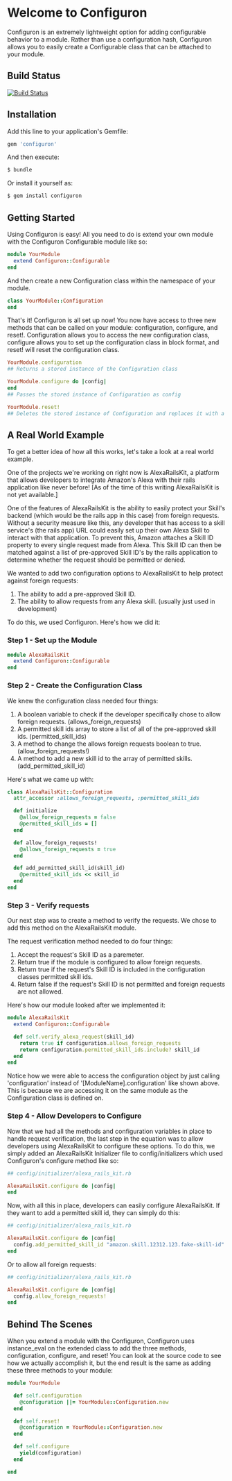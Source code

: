 # Welcome to Configuron

Configuron is an extremely lightweight option for adding configurable behavior to a module. Rather than use a configuration hash, Configuron allows you to easily create a Configurable class that can be attached to your module.

## Build Status

[![Build Status](https://travis-ci.org/JoshHadik/Configuron.svg?branch=master)](https://travis-ci.org/JoshHadik/Configuron)


## Installation

Add this line to your application's Gemfile:

```ruby
gem 'configuron'
```

And then execute:
```bash
$ bundle
```

Or install it yourself as:
```bash
$ gem install configuron
```


## Getting Started

Using Configuron is easy! All you need to do is extend your own module with the Configuron Configurable module like so:

```ruby
module YourModule
  extend Configuron::Configurable
end
```
And then create a new Configuration class within the namespace of your module.

```ruby
class YourModule::Configuration
end
```

That's it! Configuron is all set up now! You now have access to three new methods that can be called on your module: configuration, configure, and reset!. Configuration allows you to access the new configuration class, configure allows you to set up the configuration class in block format, and reset! will reset the configuration class.

```ruby
YourModule.configuration
## Returns a stored instance of the Configuration class
```

```ruby
YourModule.configure do |config|
end
## Passes the stored instance of Configuration as config
```

```ruby
YourModule.reset!
## Deletes the stored instance of Configuration and replaces it with a new one
```


## A Real World Example

To get a better idea of how all this works, let's take a look at a real world example.

One of the projects we're working on right now is AlexaRailsKit, a platform that allows developers to integrate Amazon's Alexa with their rails application like never before! [As of the time of this writing AlexaRailsKit is not yet available.]

One of the features of AlexaRailsKit is the ability to easily protect your Skill's backend (which would be the rails app in this case) from foreign requests. Without a security measure like this, any developer that has access to a skill service's (the rails app) URL could easily set up their own Alexa Skill to interact with that application. To prevent this, Amazon attaches a Skill ID property to every single request made from Alexa. This Skill ID can then be matched against a list of pre-approved Skill ID's by the rails application to determine whether the request should be permitted or denied.

We wanted to add two configuration options to AlexaRailsKit to help protect against foreign requests:

1. The ability to add a pre-approved Skill ID.
2. The ability to allow requests from any Alexa skill. (usually just used in development)

To do this, we used Configuron. Here's how we did it:


### Step 1 - Set up the Module


```ruby
module AlexaRailsKit
  extend Configuron::Configurable
end
```


### Step 2 - Create the Configuration Class


We knew the configuration class needed four things:

1. A boolean variable to check if the developer specifically chose to allow foreign requests. (allows_foreign_requests)
2. A permitted skill ids array to store a list of all of the pre-approved skill ids. (permitted_skill_ids)
3. A method to change the allows foreign requests boolean to true. (allow_foreign_requests!)
4. A method to add a new skill id to the array of permitted skills. (add_permitted_skill_id)

Here's what we came up with:

```ruby
class AlexaRailsKit::Configuration
  attr_accessor :allows_foreign_requests, :permitted_skill_ids

  def initialize
    @allow_foreign_requests = false
    @permitted_skill_ids = []
  end

  def allow_foreign_requests!
    @allows_foreign_requests = true
  end

  def add_permitted_skill_id(skill_id)
    @permitted_skill_ids << skill_id
  end
end
```


### Step 3 - Verify requests


Our next step was to create a method to verify the requests. We chose to add this method on the AlexaRailsKit module.

The request verification method needed to do four things:

1. Accept the request's Skill ID as a paremeter.
2. Return true if the module is configured to allow foreign requests.
3. Return true if the request's Skill ID is included in the configuration classes permitted skill ids.
4. Return false if the request's Skill ID is not permitted and foreign requests are not allowed.

Here's how our module looked after we implemented it:

```ruby
module AlexaRailsKit
  extend Configuron::Configurable

  def self.verify_alexa_request(skill_id)
    return true if configuration.allows_foreign_requests
    return configuration.permitted_skill_ids.include? skill_id
  end
end
```

Notice how we were able to access the configuration object by just calling 'configuration' instead of '[ModuleName].configuration' like shown above. This is because we are accessing it on the same module as the Configuration class is defined on.


### Step 4 - Allow Developers to Configure


Now that we had all the methods and configuration variables in place to handle request verification, the last step in the equation was to allow developers using AlexaRailsKit to configure these options. To do this, we simply added an AlexaRailsKit Initializer file to config/initializers which used Configuron's configure method like so:

```ruby
## config/initializer/alexa_rails_kit.rb

AlexaRailsKit.configure do |config|
end
```

Now, with all this in place, developers can easily configure AlexaRailsKit. If they want to add a permitted skill id, they can simply do this:

```ruby
## config/initializer/alexa_rails_kit.rb

AlexaRailsKit.configure do |config|
  config.add_permitted_skill_id "amazon.skill.12312.123.fake-skill-id"
end
```

Or to allow all foreign requests:

```ruby
## config/initializer/alexa_rails_kit.rb

AlexaRailsKit.configure do |config|
  config.allow_foreign_requests!
end
```


## Behind The Scenes

When you extend a module with the Configuron, Configuron uses instance_eval on the extended class to add the three methods, configuration, configure, and reset! You can look at the source code to see how we actually accomplish it, but the end result is the same as adding these three methods to your module:

```ruby
module YourModule

  def self.configuration
    @configuration ||= YourModule::Configuration.new
  end

  def self.reset!
    @configuration = YourModule::Configuration.new
  end

  def self.configure
    yield(configuration)
  end

end
```
